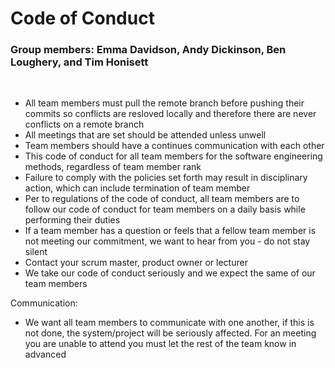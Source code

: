 # Code of Conduct  

### Group members: Emma Davidson, Andy Dickinson, Ben Loughery, and Tim Honisett  
<br>

* All team members must pull the remote branch before pushing their commits so conflicts are resloved locally and therefore there are never conflicts on a remote branch  
* All meetings that are set should be attended unless unwell  
* Team members should have a continues communication with each other  
* This code of conduct for all team members for the software engineering methods, regardless of team member rank  
* Failure to comply with the policies set forth may result in disciplinary action, which can include termination of team member  
* Per to regulations of the code of conduct, all team members are to follow our code of conduct for team members on a daily basis while performing their duties  
* If a team member has a question or feels that a fellow team member is not meeting our commitment, we want to hear from you - do not stay silent  
* Contact your scrum master, product owner or lecturer  
* We take our code of conduct seriously and we expect the same of our team members  

Communication:  
* We want all team members to communicate with one another, if this is not done, the system/project will be seriously affected. For an meeting you are unable to attend you must let the rest of the team know in advanced  


